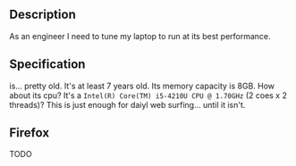 ## Description

As an engineer I need to tune my laptop to run at its best performance.

## Specification

is... pretty old. It's at least 7 years old. 
Its memory capacity is 8GB. How about its cpu? 
It's a `Intel(R) Core(TM) i5-4210U CPU @ 1.70GHz` (2 coes x 2 threads)?
This is just enough for daiyl web surfing...
until it isn't.

## Firefox

TODO
